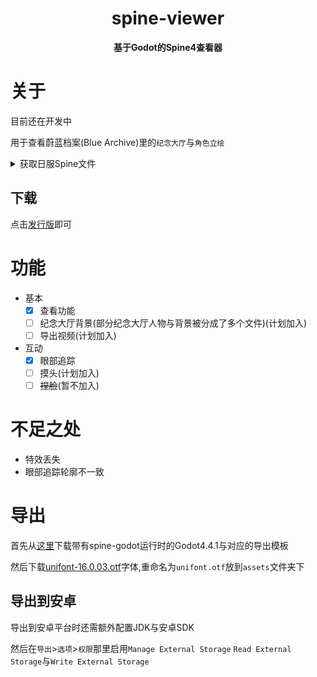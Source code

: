 <div align = "center" >
    <h1>spine-viewer</h1>

**基于Godot的Spine4查看器**

</div>

# 关于

目前还在开发中

用于查看蔚蓝档案(Blue Archive)里的`纪念大厅`与`角色立绘`

<details>

<summary>获取日服Spine文件</summary>

**注意:自安卓11起Android/data变得不好访问,可以尝试连接电脑访问,[Shizuku](https://github.com/RikkaApps/Shizuku)+[MT文件管理器](https://mt2.cn/),或者使用模拟器**

转到`Android/data/com.YostarJP.BlueArchive/files/AssetBundls`目录下

然后搜索`spine`,把搜索到的文件复制到一个文件夹下备用

打开[AssetStudio](https://github.com/aelurum/AssetStudio)

先更改导出设置`Options`>`Export options`将`Group exported assets by`选为 `container path full (with name)`

`File`>`Load folder`然后选择文件夹

过滤文件`Filter Type`只选中`TextAsset`与`Texture2D`

然后导出`Export`>`Filtered assets`

在导出的文件夹`Assets/_MX`下会有三个文件夹

- `SpineBackground` 背景
- `SpineCharacters` 立绘
- `SpineLobbies` 纪念大厅

</details>

## 下载

点击[发行版](https://github.com/cueavyqwp/spine-viewer/releases)即可

# 功能

- 基本
  - [x] 查看功能
  - [ ] 纪念大厅背景(部分纪念大厅人物与背景被分成了多个文件)(计划加入)
  - [ ] 导出视频(计划加入)
- 互动
  - [x] 眼部追踪
  - [ ] 摸头(计划加入)
  - [ ] ~~捏脸~~(暂不加入)

# 不足之处

- 特效丢失
- 眼部追踪轮廓不一致

# 导出

首先从[这里](https://zh.esotericsoftware.com/spine-godot#%E4%B8%8B%E8%BD%BD-spine-godot-%E5%BC%95%E6%93%8E%E6%A8%A1%E5%9D%97)下载带有spine-godot运行时的Godot4.4.1与对应的导出模板

然后下载[unifont-16.0.03.otf](https://www.unifoundry.com/pub/unifont/unifont-16.0.03/font-builds/unifont-16.0.03.otf)字体,重命名为`unifont.otf`放到`assets`文件夹下

## 导出到安卓

导出到安卓平台时还需额外配置JDK与安卓SDK

然后在`导出`>`选项`>`权限`那里启用`Manage External Storage` `Read External Storage`与`Write External Storage`
